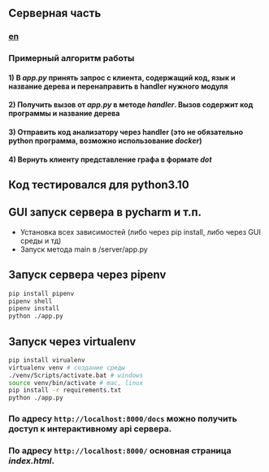 ## Серверная часть 

### [en](./readmeeng.md)
### Примерный алгоритм работы 
#### 1) В *app.py* принять запрос с клиента, содержащий код, язык и название дерева и перенаправить в handler нужного модуля
#### 2) Получить вызов от *app.py* в методе *handler*. Вызов содержит код программы и название дерева
#### 3) Отправить код анализатору через handler (это не обязательно python программа, возможно использование *docker*)
#### 4) Вернуть клиенту представление графа в формате *dot*

## Код тестировался для python3.10

## GUI запуск сервера в pycharm и т.п.
* Установка всех зависимостей (либо через pip install, либо через GUI среды и тд)
* Запуск метода main в /server/app.py
## Запуск сервера через pipenv
```bash
pip install pipenv
pipenv shell
pipenv install
python ./app.py
```
## Запуск через virtualenv
```bash
pip install virualenv
virtualenv venv # создание среды
./venv/Scripts/activate.bat # windows
source venv/bin/activate # mac, linux
pip install -r requirements.txt 
python ./app.py
```
### По адресу `http://localhost:8000/docs` можно получить доcтуп к интерактивному api сервера.
### По адресу `http://localhost:8000/` основная страница *index.html*.